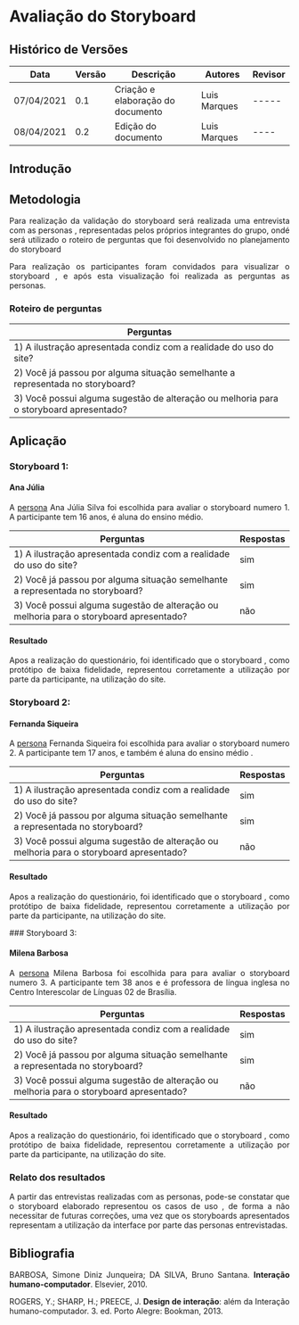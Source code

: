 # Avaliação do Storyboard

## Histórico de Versões

| Data       | Versão | Descrição                         | Autores      | Revisor |
| ---------- | ------ | --------------------------------- | ------------ | ------- |
| 07/04/2021 | 0.1    | Criação e elaboração do documento | Luis Marques | -----   |
| 08/04/2021 | 0.2    | Edição do documento               | Luis Marques | ----    |

## Introdução

## Metodologia

<p align = "justify"> Para realização da validação do storyboard será realizada uma entrevista com as personas , representadas pelos próprios integrantes do grupo, ondé será utilizado o roteiro de perguntas que foi desenvolvido no planejamento do storyboard</p>

<p align = "justify"> Para realização os participantes foram convidados para visualizar o storyboard , e após esta visualização foi realizada as perguntas as personas.</p>

### Roteiro de perguntas

| Perguntas                                                                              |
| -------------------------------------------------------------------------------------- |
| 1) A ilustração apresentada condiz com a realidade do uso do site?                     |
| 2) Você já passou por alguma situação semelhante a representada no storyboard?         |
| 3) Você possui alguma sugestão de alteração ou melhoria para o storyboard apresentado? |

## Aplicação

### Storyboard 1:

#### Ana Júlia

<p align="justify">A <a href="https://interacao-humano-computador.github.io/2020.2-cil2bsb/Analise_Requisitos/personas/">persona</a> Ana Júlia Silva foi escolhida para avaliar o storyboard numero 1. A participante tem 16 anos, é aluna do ensino médio.</p>

| Perguntas                                                                              | Respostas |
| -------------------------------------------------------------------------------------- | --------- |
| 1) A ilustração apresentada condiz com a realidade do uso do site?                     | sim       |
| 2) Você já passou por alguma situação semelhante a representada no storyboard?         | sim       |
| 3) Você possui alguma sugestão de alteração ou melhoria para o storyboard apresentado? | não       |

#### Resultado

<p align = "justify">Apos a realização do questionário, foi identificado que o storyboard , como protótipo de baixa fidelidade, representou corretamente a utilização por parte da participante, na utilização do site.</p>

### Storyboard 2:

#### Fernanda Siqueira

<p align="justify">A <a href="https://interacao-humano-computador.github.io/2020.2-cil2bsb/Analise_Requisitos/personas/">persona</a> Fernanda Siqueira foi escolhida para avaliar o storyboard numero 2. A participante tem 17 anos, e também é aluna do ensino médio .</p>

| Perguntas                                                                              | Respostas |
| -------------------------------------------------------------------------------------- | --------- |
| 1) A ilustração apresentada condiz com a realidade do uso do site?                     | sim       |
| 2) Você já passou por alguma situação semelhante a representada no storyboard?         | sim       |
| 3) Você possui alguma sugestão de alteração ou melhoria para o storyboard apresentado? | não       |

#### Resultado

<p align = "justify">Apos a realização do questionário, foi identificado que o storyboard , como protótipo de baixa fidelidade, representou corretamente a utilização por parte da participante, na utilização do site.</p>
### Storyboard 3:

#### Milena Barbosa

<p align="justify">A <a href="https://interacao-humano-computador.github.io/2020.2-cil2bsb/Analise_Requisitos/personas/">persona</a>  Milena Barbosa foi escolhida para para avaliar o storyboard numero 3. A participante tem 38 anos e é professora de língua inglesa no Centro Interescolar de Línguas 02 de Brasília.</p>

| Perguntas                                                                              | Respostas |
| -------------------------------------------------------------------------------------- | --------- |
| 1) A ilustração apresentada condiz com a realidade do uso do site?                     | sim       |
| 2) Você já passou por alguma situação semelhante a representada no storyboard?         | sim       |
| 3) Você possui alguma sugestão de alteração ou melhoria para o storyboard apresentado? | não       |

#### Resultado

<p align = "justify">Apos a realização do questionário, foi identificado que o storyboard , como protótipo de baixa fidelidade, representou corretamente a utilização por parte da participante, na utilização do site.</p>

### Relato dos resultados

<p align="justify">A partir das entrevistas realizadas com as personas, pode-se constatar que o storyboard elaborado representou os casos de uso , de forma a não necessitar de futuras correções, uma vez que os storyboards apresentados representam a utilização da interface por parte das personas entrevistadas.</p>

## Bibliografia

<p align="justify"> BARBOSA, Simone Diniz Junqueira; DA SILVA, Bruno Santana. <b>Interação humano-computador</b>. Elsevier, 2010. </p>
<p align="justify"> ROGERS, Y.; SHARP, H.; PREECE, J. <b>Design de interação</b>: além da Interação humano-computador. 3. ed. Porto Alegre: Bookman, 2013. </p>
